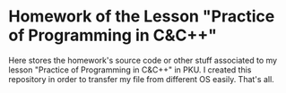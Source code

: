 # Homework of the Lesson "Practice of Programming in C&C++"

Here stores the homework's source code or other stuff associated to my lesson "Practice of Programming in C&C++" in PKU. I created this repository in order to transfer my file from different OS easily. That's all.